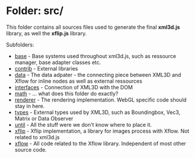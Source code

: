 Folder: src/
========

This folder contains all sources files used to generate the final **xml3d.js** library, as well the **xflip.js** library.


Subfolders:
* [base](base/) - Base systems used throughout xml3d.js, such as ressource manager, base adapter classes etc.
* [contrib](contrib/) - External libraries
* [data](data/) - The data adpater - the connecting piece between XML3D and Xflow for inline nodes as well as external ressources
* [interfaces](interfaces/) - Connection of XML3D with the DOM 
* [math](math/) - ... what does this folder do exactly? 
* [renderer](renderer/) - The rendering implementation. WebGL specific code should stay in here.
* [types](types/) - External types used by XML3D, such as Boundingbox, Vec3, Matrix or Data Observer
* [until](utiles/) - All the stuff were we don't know where to place it.
* [xflip](xflip/) - Xflip implementation, a library for images process with Xflow. Not related to xml3d.js
* [xflow](xflow/) - All code related to the Xflow library. Independent of most other source code.
